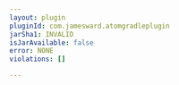 ```yaml
---
layout: plugin
pluginId: com.jamesward.atomgradleplugin
jarSha1: INVALID
isJarAvailable: false
error: NONE
violations: []

---
```

